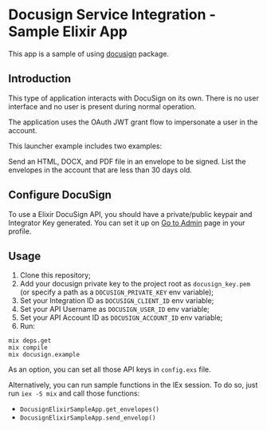# Docusign Service Integration - Sample Elixir App

This app is a sample of using [docusign](https://hex.pm/docusign/) package.

## Introduction

This type of application interacts with DocuSign on its own. There is no user interface and no user is present during normal operation.

The application uses the OAuth JWT grant flow to impersonate a user in the account.

This launcher example includes two examples:

Send an HTML, DOCX, and PDF file in an envelope to be signed.
List the envelopes in the account that are less than 30 days old.

## Configure DocuSign

To use a Elixir DocuSign API, you should have a private/public keypair and Integrator Key generated. You can set it up on [Go to Admin](https://admindemo.docusign.com/api-integrator-key) page in your profile.

## Usage

1. Clone this repository;
2. Add your docusign private key to the project root as `docusign_key.pem` (or specify a path as a `DOCUSIGN_PRIVATE_KEY` env variable);
3. Set your Integration ID as `DOCUSIGN_CLIENT_ID` env variable;
4. Set your API Username as `DOCUSIGN_USER_ID` env variable;
5. Set your API Account ID as `DOCUSIGN_ACCOUNT_ID` env variable;
6. Run:
```
mix deps.get
mix compile
mix docusign.example
```

As an option, you can set all those API keys in `config.exs` file.

Alternatively, you can run sample functions in the IEx session. To do so, just run `iex -S mix` and call those functions:
* `DocusignElixirSampleApp.get_envelopes()`
* `DocusignElixirSampleApp.send_envelop()`
